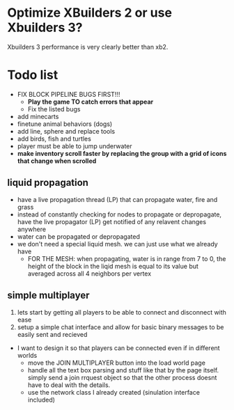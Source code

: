 # Optimize XBuilders 2 or use Xbuilders 3?
Xbuilders 3 performance is very clearly better than xb2.

# Todo list
- FIX BLOCK PIPELINE BUGS FIRST!!!
   * **Play the game TO catch errors that appear**
   * Fix the listed bugs
- add minecarts
- finetune animal behaviors (dogs)
- add line, sphere and replace tools
- add birds, fish and turtles
- player must be able to jump underwater
- **make inventory scroll faster by replacing the group with a grid of icons that change when scrolled**

## liquid propagation
* have a live propagation thread (LP) that can propagate water, fire and grass
* instead of constantly checking for nodes to propagate or depropagate, have the live propagator (LP) get notified of any relavent changes anywhere
* water can be propagated or depropagated
* we don't need a special liquid mesh. we can just use what we already have
   * FOR THE MESH: when propagating, water is in range from 7 to 0, the height of the block in the liqid mesh is equal to its value but averaged across all 4 neighbors per vertex

## simple multiplayer
1. lets start by getting all players to be able to connect and disconnect with ease
2. setup a simple chat interface and allow for basic binary messages to be easily sent and recieved

* I want to design it so that players can be connected even if in different worlds
   * move the JOIN MULTIPLAYER button into the load world page
   * handle all the text box parsing and stuff like that by the page itself. simply send a join rrquest object so that the other process doesnt have to deal with the details.
   * use the network class I already created (sinulation interface included)
